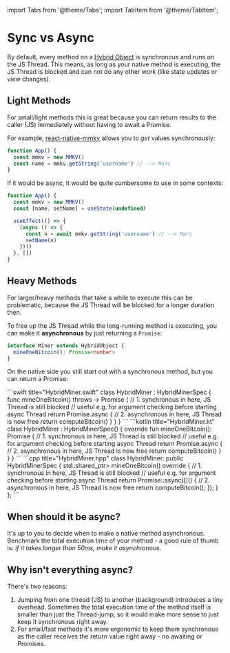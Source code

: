 ---
---

import Tabs from '@theme/Tabs';
import TabItem from '@theme/TabItem';

# Sync vs Async

By default, every method on a [Hybrid Object](hybrid-objects) is synchronous and runs on the JS Thread.
This means, as long as your native method is executing, the JS Thread is blocked and can not do any other work (like state updates or view changes).

## Light Methods

For small/light methods this is great because you can return results to the caller (JS) immediately without having to await a Promise.

For example, [react-native-mmkv](https://github.com/mrousavy/react-native-mmkv) allows you to _get_ values synchronously:

```ts
function App() {
  const mmkv = new MMKV()
  const name = mmkv.getString('username') // --> Marc
}
```

If it would be async, it would be quite cumbersome to use in some contexts:

```ts
function App() {
  const mmkv = new MMKV()
  const [name, setName] = useState(undefined)

  useEffect(() => {
    (async () => {
      const n = await mmkv.getString('username') // --> Marc
      setName(n)
    })()
  }, [])
}
```

## Heavy Methods

For larger/heavy methods that take a while to execute this can be problematic, because the JS Thread will be blocked for a longer duration then.

To free up the JS Thread while the long-running method is executing, you can make it **asynchronous** by just returning a `Promise`:

```ts title="MinerSpec.nitro.ts"
interface Miner extends HybridObject {
  mineOneBitcoin(): Promise<number>
}
```

On the native side you still start out with a synchronous method, but you can return a Promise:

<Tabs groupId="native-language">
  <TabItem value="swift" label="Swift" default>
    ```swift title="HybridMiner.swift"
    class HybridMiner : HybridMinerSpec {
      func mineOneBitcoin() throws -> Promise<Double> {
        // 1. synchronous in here, JS Thread is still blocked
        //    useful e.g. for argument checking before starting async Thread
        return Promise.async {
          // 2. asynchronous in here, JS Thread is now free
          return computeBitcoin()
        }
      }
    }
    ```
  </TabItem>
  <TabItem value="kotlin" label="Kotlin">
    ```kotlin title="HybridMiner.kt"
    class HybridMiner : HybridMinerSpec() {
      override fun mineOneBitcoin(): Promise<Double> {
        // 1. synchronous in here, JS Thread is still blocked
        //    useful e.g. for argument checking before starting async Thread
        return Promise.async {
          // 2. asynchronous in here, JS Thread is now free
          return computeBitcoin()
        }
      }
    }
    ```
  </TabItem>
  <TabItem value="cpp" label="C++">
    ```cpp title="HybridMiner.hpp"
    class HybridMiner: public HybridMinerSpec {
      std::shared_ptr<Promise<double>> mineOneBitcoin() override {
        // 1. synchronous in here, JS Thread is still blocked
        //    useful e.g. for argument checking before starting async Thread
        return Promise<double>::async([]() {
          // 2. asynchronous in here, JS Thread is now free
          return computeBitcoin();
        });
      }
    };
    ```
  </TabItem>
</Tabs>

## When should it be async?

It's up to you to decide when to make a native method asynchronous.
Benchmark the total execution time of your method - a good rule of thumb is: _if it takes longer than 50ms, make it asynchronous_.

## Why isn't everything async?

There's two reasons:

1. Jumping from one thread (JS) to another (background) introduces a tiny overhead. Sometimes the total execution time of the method itself is smaller than just the Thread-jump, so it would make more sense to just keep it synchronous right away.
2. For small/fast methods it's more ergonomic to keep them synchronous as the caller receives the return value right away - no awaiting or Promises.
